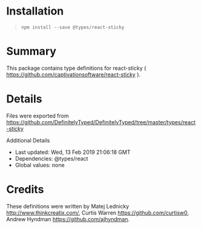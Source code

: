 # Installation
> `npm install --save @types/react-sticky`

# Summary
This package contains type definitions for react-sticky ( https://github.com/captivationsoftware/react-sticky ).

# Details
Files were exported from https://github.com/DefinitelyTyped/DefinitelyTyped/tree/master/types/react-sticky

Additional Details
 * Last updated: Wed, 13 Feb 2019 21:06:18 GMT
 * Dependencies: @types/react
 * Global values: none

# Credits
These definitions were written by Matej Lednicky <http://www.thinkcreatix.com/>, Curtis Warren <https://github.com/curtisw0>, Andrew Hyndman <https://github.com/ajhyndman>.
